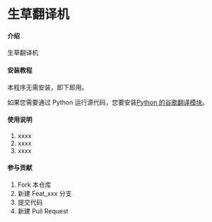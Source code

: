 # 生草翻译机

#### 介绍
生草翻译机


#### 安装教程

本程序无需安装，即下即用。

如果您需要通过 Python 运行源代码，您要安装[Python 的谷歌翻译模块](https://github.com/ssut/py-googletrans)。

#### 使用说明

1.  xxxx
2.  xxxx
3.  xxxx

#### 参与贡献

1.  Fork 本仓库
2.  新建 Feat_xxx 分支
3.  提交代码
4.  新建 Pull Request